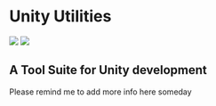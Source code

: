 # Unity Utilities
<p>
    <img src="https://img.shields.io/github/license/LAJE-Studio/UnityUtilities.svg">
    <img src="https://img.shields.io/github/last-commit/LAJE-Studio/UnityUtilities.svg">
</p>

## A Tool Suite for Unity development
Please remind me to add more info here someday 